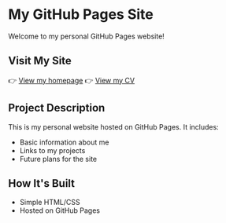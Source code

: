 # My GitHub Pages Site

Welcome to my personal GitHub Pages website!

## Visit My Site
👉 [View my homepage](https://romiebanerjee.github.io)
👉 [View my CV](https://romiebanerjee.github.io/cv_2025.html)


## Project Description
This is my personal website hosted on GitHub Pages. It includes:
- Basic information about me
- Links to my projects
- Future plans for the site

## How It's Built
- Simple HTML/CSS
- Hosted on GitHub Pages
